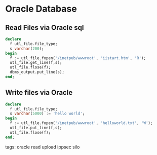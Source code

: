 # Oracle Database

## Read Files via Oracle sql
```sql
declare
  f utl_file.file_type;
  s varchar(200);
begin
  f := utl_file.fopen('/inetpub/wwwroot', 'iistart.htm', 'R');
  utl_file.get_line(f,s);
  utl_file.flose(f);
  dbms_output.put_line(s);
end;
```

## Write files via Oracle 

```sql
declare
  f utl_file.file_type;
  s varchar(5000) := 'hello world';
begin
  f := utl_file.fopen('/inetpub/wwwroot', 'helloworld.txt', 'W');
  utl_file.put_line(f,s);
  utl_file.flose(f);
end;

```

tags: oracle read upload ippsec silo
